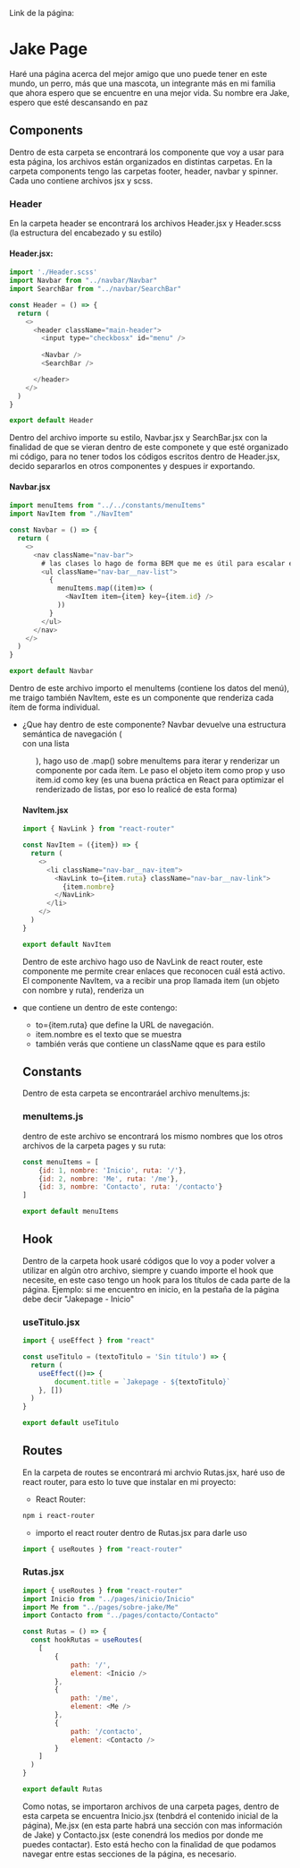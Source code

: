 Link de la página:

# Jake Page
Haré una página acerca del mejor amigo que uno puede tener en este mundo, un perro, más que una mascota, un integrante más en mi familia que ahora espero que se encuentre en una mejor vida. Su nombre era Jake, espero que esté descansando en paz

## Components
Dentro de esta carpeta se encontrará los componente que voy a usar para esta página, los archivos están organizados en distintas carpetas. En la carpeta components tengo las carpetas footer, header, navbar y spinner. Cada uno contiene archivos jsx y scss.

### Header
En la carpeta header se encontrará los archivos Header.jsx y Header.scss (la estructura del encabezado y su estilo)

#### Header.jsx:
```js
import './Header.scss'
import Navbar from "../navbar/Navbar"
import SearchBar from "../navbar/SearchBar"

const Header = () => {
  return (
    <>
      <header className="main-header">
        <input type="checkbosx" id="menu" />
        
        <Navbar />
        <SearchBar />

      </header>
    </>
  )
}

export default Header
```
Dentro del archivo importe su estilo, Navbar.jsx y SearchBar.jsx con la finalidad de que se vieran dentro de este componete y que esté organizado mi código, para no tener todos los códigos escritos dentro de Header.jsx, decido separarlos en otros componentes y despues ir exportando.

#### Navbar.jsx
```js
import menuItems from "../../constants/menuItems"
import NavItem from "./NavItem"

const Navbar = () => {
  return (
    <>
      <nav className="nav-bar">
        # las clases lo hago de forma BEM que me es útil para escalar estilos
        <ul className="nav-bar__nav-list">
          {
            menuItems.map((item)=> (
              <NavItem item={item} key={item.id} />
            ))
          }
        </ul>
      </nav>
    </>
  )
}

export default Navbar
```
Dentro de este archivo importo el menuItems (contiene los datos del menú), me traigo también NavItem, este es un componente que renderiza cada ítem de forma individual.

* ¿Que hay dentro de este componente?
Navbar devuelve una estructura semántica de navegación (<nav> con una lista <ul>), hago uso de .map() sobre menuItems para iterar y renderizar un componente <NavItem> por cada ítem. Le paso el objeto item como prop y uso item.id como key (es una buena práctica en React para optimizar el renderizado de listas, por eso lo realicé de esta forma)

#### NavItem.jsx

```js
import { NavLink } from "react-router"

const NavItem = ({item}) => {
  return (
    <>
      <li className="nav-bar__nav-item">
        <NavLink to={item.ruta} className="nav-bar__nav-link">
          {item.nombre}
        </NavLink>
      </li>
    </>
  )
}

export default NavItem
```
Dentro de este archivo hago uso de NavLink de react router, este componente me permite crear enlaces que reconocen cuál está activo. El componente NavItem, va a recibir una prop llamada item (un objeto con nombre y ruta), renderiza un <li> que contiene un <NavLink> dentro de este contengo:
* to={item.ruta} que define la URL de navegación.
* item.nombre es el texto que se muestra
* también verás que contiene un className qque es para estilo

## Constants
Dentro de esta carpeta se encontraráel archivo menuItems.js:

### menuItems.js
dentro de este archivo se encontrará los mismo nombres que los otros archivos de la carpeta pages y su ruta:
```js
const menuItems = [
    {id: 1, nombre: 'Inicio', ruta: '/'},
    {id: 2, nombre: 'Me', ruta: '/me'},
    {id: 3, nombre: 'Contacto', ruta: '/contacto'}
]

export default menuItems
```

## Hook
Dentro de la carpeta hook usaré códigos que lo voy a poder volver a utilizar en algún otro archivo, siempre y cuando importe el hook que necesite, en este caso tengo un hook para los títulos de cada parte de la página. Ejemplo: si me encuentro en inicio, en la pestaña de la página debe decir "Jakepage - Inicio"

### useTitulo.jsx

```js
import { useEffect } from "react"

const useTitulo = (textoTitulo = 'Sin título') => {
  return (
    useEffect(()=> {
        document.title = `Jakepage - ${textoTitulo}`
    }, [])
  )
}

export default useTitulo
```

## Routes 
En la carpeta de routes se encontrará mi archvio Rutas.jsx, haré uso de react router, para esto lo tuve que instalar en mi proyecto:

* React Router:
```sh
npm i react-router
```

* importo el react router dentro de Rutas.jsx para darle uso
```js
import { useRoutes } from "react-router"
```

### Rutas.jsx

```js
import { useRoutes } from "react-router"
import Inicio from "../pages/inicio/Inicio"
import Me from "../pages/sobre-jake/Me"
import Contacto from "../pages/contacto/Contacto"

const Rutas = () => {
  const hookRutas = useRoutes(
    [
        {
            path: '/',
            element: <Inicio />
        },
        {
            path: '/me',
            element: <Me />
        },
        {
            path: '/contacto',
            element: <Contacto />
        }
    ]
  )
}

export default Rutas
```
Como notas, se importaron archivos de una carpeta pages, dentro de esta carpeta se encuentra Inicio.jsx (tenbdrá el contenido inicial de la página), Me.jsx (en esta parte habrá una sección con mas información de Jake) y Contacto.jsx (este conendrá los medios por donde me puedes contactar). Esto está hecho con la finalidad de que podamos navegar entre estas secciones de la página, es necesario.

